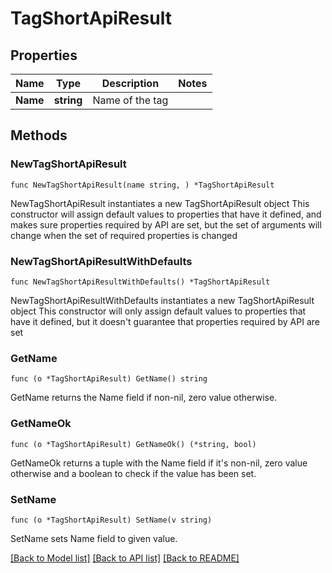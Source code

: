 # TagShortApiResult

## Properties

Name | Type | Description | Notes
------------ | ------------- | ------------- | -------------
**Name** | **string** | Name of the tag | 

## Methods

### NewTagShortApiResult

`func NewTagShortApiResult(name string, ) *TagShortApiResult`

NewTagShortApiResult instantiates a new TagShortApiResult object
This constructor will assign default values to properties that have it defined,
and makes sure properties required by API are set, but the set of arguments
will change when the set of required properties is changed

### NewTagShortApiResultWithDefaults

`func NewTagShortApiResultWithDefaults() *TagShortApiResult`

NewTagShortApiResultWithDefaults instantiates a new TagShortApiResult object
This constructor will only assign default values to properties that have it defined,
but it doesn't guarantee that properties required by API are set

### GetName

`func (o *TagShortApiResult) GetName() string`

GetName returns the Name field if non-nil, zero value otherwise.

### GetNameOk

`func (o *TagShortApiResult) GetNameOk() (*string, bool)`

GetNameOk returns a tuple with the Name field if it's non-nil, zero value otherwise
and a boolean to check if the value has been set.

### SetName

`func (o *TagShortApiResult) SetName(v string)`

SetName sets Name field to given value.



[[Back to Model list]](../README.md#documentation-for-models) [[Back to API list]](../README.md#documentation-for-api-endpoints) [[Back to README]](../README.md)


